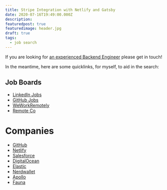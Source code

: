 ```yaml
---
title: Stripe Integration with Netlify and Gatsby
date: 2020-07-16T19:49:00.000Z
description:
featuredpost: true
featuredimage: header.jpg
draft: true
tags:
  - job search
---
```

If you are looking for [an experienced Backend Engineer](https://linkedin.com/in/curciomatt) please get in touch!

In the meantime, here are some quicklinks, for myself, to aid in the search:

## Job Boards

* [LinkedIn Jobs](https://www.linkedin.com/jobs/search/?location=Remote)
* [GitHub Jobs](https://jobs.github.com/positions?utf8=%E2%9C%93&description=&location=remote&full_time=on)
* [WeWorkRemotely](https://weworkremotely.com/categories/remote-programming-jobs)
* [Remote Co](https://remote.co/remote-jobs/developer/)

# Companies

* [GitHub](https://github.com/about/careers#positions)
* [Netlify](https://www.netlify.com/careers/#perfect-job)
* [Salesforce](https://salesforce.wd1.myworkdayjobs.com/External_Career_Site/4/refreshFacet/318c8bb6f553100021d223d9780d30be)
* [DigitalOcean](https://www.digitalocean.com/careers/)
* [Elastic](https://www.elastic.co/about/careers)
* [Nerdwallet](https://www.nerdwallet.com/careers/engineering)
* [Apollo](https://www.apollographql.com/careers#positions)
* [Fauna](https://fauna.com/job-listing)
